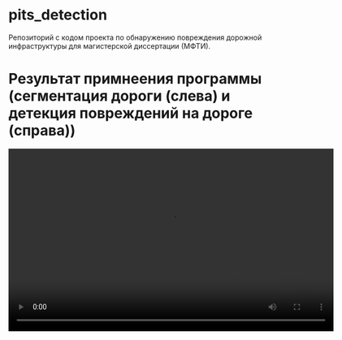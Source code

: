 # pits_detection
Репозиторий с кодом проекта по обнаружению повреждения дорожной инфраструктуры для магистерской диссертации (МФТИ).

# Результат примнеения программы (сегментация дороги (слева) и детекция повреждений на дороге (справа))
<video width="640" height="360" controls>
  <source src="./results/detection.mp4" type="video/mp4">
  Ваш браузер не поддерживает элемент video.
</video>

